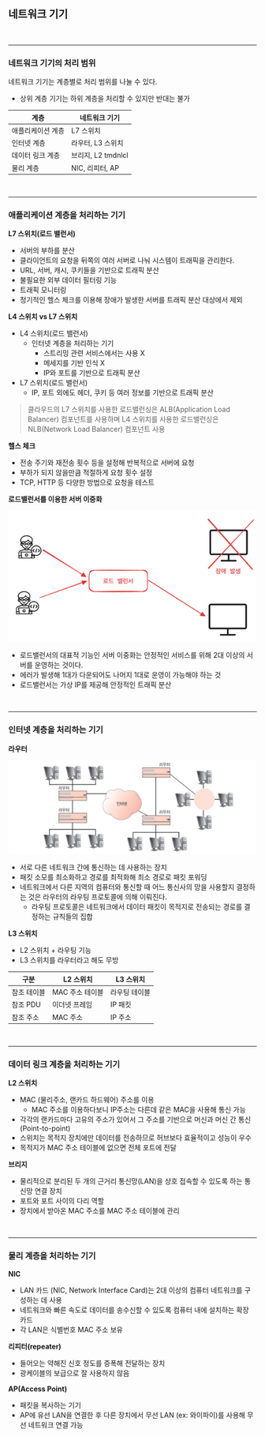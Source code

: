 
## 네트워크 기기

<br/>

---

### 네트워크 기기의 처리 범위

네트워크 기기는 계층별로 처리 범위를 나눌 수 있다.
- 상위 계층 기기는 하위 계층을 처리할 수 있지만 반대는 불가

| 계층        | 네트워크 기기         |
|-----------|-----------------|
| 애플리케이션 계층 | L7 스위치          |
| 인터넷 계층    | 라우터, L3 스위치     |
| 데이터 링크 계층 | 브리지, L2 tmdnlcl |
| 물리 계층     | NIC, 리피터, AP    |


<br/>

---

### 애플리케이션 계층을 처리하는 기기

**L7 스위치(로드 밸런서)**
- 서버의 부하를 분산
- 클라이언트의 요청을 뒤쪽의 여러 서버로 나눠 시스템이 트래픽을 관리한다.
- URL, 서버, 캐시, 쿠키들을 기반으로 트래픽 분산
- 불필요한 외부 데이터 필터링 기능
- 트래픽 모니터링
- 정기적인 헬스 체크를 이용해 장애가 발생한 서버를 트래픽 분산 대상에서 제외

**L4 스위치 vs L7 스위치**
- L4 스위치(로드 밸런서)
  - 인터넷 계층을 처리하는 기기
    - 스트리밍 관련 서비스에서는 사용 X
    - 메세지를 기반 인식 X
    - IP와 포트를 기반으로 트래픽 분산
- L7 스위치(로드 밸런서)
  - IP, 포트 외에도 헤더, 쿠키 등 여러 정보를 기반으로 트래픽 분산

> 클라우드의 L7 스위치를 사용한 로드밸런싱은 ALB(Application Load Balancer) 컴포넌트를 사용하며 L4 스위치를 사용한 로드밸런싱은 NLB(Network Load Balancer) 컴포넌트 사용


**헬스 체크**
- 전송 주기와 재전송 횟수 등을 설정해 반복적으로 서버에 요청
- 부하가 되지 않을만큼 적절하게 요청 횟수 설정
- TCP, HTTP 등 다양한 방법으로 요청을 테스트

**로드밸런서를 이용한 서버 이중화**

![img_20.png](img_20.png)

- 로드밸런서의 대표적 기능인 서버 이중화는 안정적인 서비스를 위해 2대 이상의 서버를 운영하는 것이다.
- 에러가 발생해 1대가 다운되어도 나머지 1대로 운영이 가능해야 하는 것
- 로드밸런서는 가상 IP를 제공해 안정적인 트래픽 분산 


<br/>

---

### 인터넷 계층을 처리하는 기기

**라우터**

![img_21.png](img_21.png)

- 서로 다른 네트워크 간에 통신하는 데 사용하는 장치
- 패킷 소모를 최소화하고 경로를 최적화해 최소 경로로 패킷 포워딩
- 네트워크에서 다른 지역의 컴퓨터와 통신할 때 어느 통신사의 망을 사용할지 결정하는 것은 라우터의 라우팅 프로토콜에 의해 이뤄진다.
  - 라우팅 프로토콜은 네트워크에서 데이터 패킷이 목적지로 전송되는 경로를 결정하는 규칙들의 집합

**L3 스위치**
- L2 스위치 + 라우팅 기능
- L3 스위치를 라우터라고 해도 무방

| 구분     | L2 스위치     | L3 스위치  |
|--------|------------|---------|
| 참조 테이블 | MAC 주소 테이블 | 라우팅 테이블 |
| 참조 PDU | 이더넷 프레임    | IP 패킷   |
| 참조 주소  | MAC 주소 | IP 주소   |


<br/>

---


### 데이터 링크 계층을 처리하는 기기

**L2 스위치**
- MAC (물리주소, 랜카드 하드웨어) 주소를 이용
    - MAC 주소를 이용하다보니 IP주소는 다른데 같은 MAC을 사용해 통신 가능
- 각각의 랜카드마다 고유의 주소가 있어서 그 주소를 기반으로 머신과 머신 간 통신 (Point-to-point)
- 스위치는 목적지 장치에만 데이터를 전송하므로 허브보다 효율적이고 성능이 우수
- 목적지가 MAC 주소 테이블에 없으면 전체 포트에 전달

**브리지**
- 물리적으로 분리된 두 개의 근거리 통신망(LAN)을 상호 접속할 수 있도록 하는 통신망 연결 장치
- 포트와 포트 사이의 다리 역할
- 장치에서 받아온 MAC 주소를 MAC 주소 테이블에 관리


<br/>

---

### 물리 계층을 처리하는 기기

**NIC**
- LAN 카드 (NIC, Network Interface Card)는 2대 이상의 컴퓨터 네트워크를 구성하는 데 사용
- 네트워크와 빠른 속도로 데이터를 송수신할 수 있도록 컴퓨터 내에 설치하는 확장 카드
- 각 LAN은 식별번호 MAC 주소 보유

**리피터(repeater)**
- 들어오는 약해진 신호 정도를 증폭해 전달하는 장치
- 광케이블의 보급으로 잘 사용하지 않음

**AP(Access Point)**
- 패킷을 복사하는 기기
- AP에 유선 LAN을 연결한 후 다른 장치에서 무선 LAN (ex: 와이파이)를 사용해 무선 네트워크 연결 가능


<br/>

